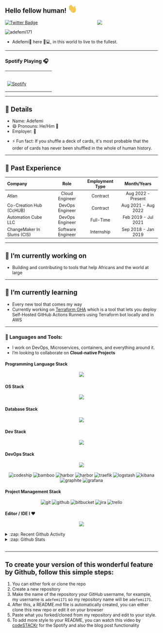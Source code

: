 <h2> Hello fellow human! <img src="https://raw.githubusercontent.com/ABSphreak/ABSphreak/master/gifs/Hi.gif" width="30px"></h2>

<img align='right' src="https://raw.githubusercontent.com/adefemi171/adefemi171/master/femiOctocat.png" width='200"'>

[![Twitter Badge](https://img.shields.io/badge/-@tha_infra_guy-1ca0f1?style=flat-square&labelColor=1ca0f1&logo=twitter&logoColor=white&link=https://twitter.com/tha_infra_guy)](https://twitter.com/tha_infra_guy)

<p align="left"> <img src="https://komarev.com/ghpvc/?username=adefemi171&label=Profile%20views&color=0e75b6&style=flat" alt="adefemi171" /> </p>

- Adefemi🌟 here 👋💻, in this world to live to the fullest.

---

### Spotify Playing 🎧
<table width="100%"> 
  <tr>
  <td width="50%">

&nbsp; <br> [![Spotify](https://adefemi-spotify.vercel.app/api/spotify)](https://open.spotify.com/user/wl554eioay5mq3oqqs01jxd5c)

</table>
    
---

## 💬 Details
- Name: Adefemi
- 😄 Pronouns: He/Him :man:
- Employer: 👀
<!-- - Presentations -->

- ⚡ Fun fact: If you shuffle a deck of cards, it's most probable that the order of cards has never been shuffled in the whole of human history.

---

## 🔭 Past Experience
| Company                         | Role             | Employment Type     | Month/Years          |
| :---                            | :----:           | :---:               | :---:                |  
| Atlan                           | Cloud Engineer   | Contract            | Aug 2022 - Present   |
| Co-Creation Hub (CcHUB)         | DevOps Engineer  | Contract            | Aug 2021 - Aug 2022  |
| Automation Cube LLC             | DevOps Engineer  | Full-Time           | Feb 2019 - Jul 2021  |
| ChangeMaker In Slums (CIS)      | Software Engineer| Internship          | Sep 2018 - Jan 2019  |

---

## 🔭 I’m currently working on
- Building and contributing to tools that help Africans and the world at large

---

## 📕 I’m currently learning
- Every new tool that comes my way
- Currently working on [Terraform GHA](https://github.com/adefemi171/terraform-gha) which is a tool that lets you deploy Self-Hosted GitHub Actions Runners using Terraform bot locally and in AWS
---

### 🌱 Languages and Tools:
- I work on DevOps, Microservices, containers, and everything around it.
- I’m looking to collaborate on **Cloud-native Projects**

#### Programming Language Stack

<p align="center">
  <a href="https://skillicons.dev">
    <img src="https://skillicons.dev/icons?i=bash,powershell,python,typescript,js,golang" />
  </a>
</p>

#### OS Stack

<p align="center">
  <a href="https://skillicons.dev">
    <img src="https://skillicons.dev/icons?i=linux,ubuntu,arch,debian" />
  </a>
</p>

#### Database Stack

<p align="center">
  <a href="https://skillicons.dev">
    <img src="https://skillicons.dev/icons?i=mysql,postgresql,cassandra,dynamodb" />
  </a>
</p>

#### Dev Stack

<p align="center">
  <a href="https://skillicons.dev">
    <img src="https://skillicons.dev/icons?i=kafka,elasticsearch,rabbitmq" />
  </a>
</p>

#### DevOps Stack 

<p align="center">
  <a href="https://skillicons.dev">
    <img src="https://skillicons.dev/icons?i=aws,gcp,azure,git,cmake,githubactions,bitbucket,gitlab,jenkins,ansible,terraform,docker,kubernetes,prometheus,nginx" />
  </a>
</p>
<p align="center"><img src="https://www.vectorlogo.zone/logos/codeship/codeship-icon.svg" alt="codeship" title="codeship" width="40" height="40"/> <img src="https://www.vectorlogo.zone/logos/atlassian_bamboo/atlassian_bamboo-icon.svg" alt="bamboo" title="bamboo" width="40" height="40"/> <img src="https://www.vectorlogo.zone/logos/goharborio/goharborio-icon.svg" alt="harbor" title="harbor" width="40" height="40"/>  <img src="https://www.vectorlogo.zone/logos/helmsh/helmsh-icon.svg" alt="harbor" title="harbor" width="40" height="40"/> <img src="https://www.vectorlogo.zone/logos/traefikio/traefikio-icon.svg" alt="traefik" title="traefik" width="40" height="40"/>   <img src="https://www.vectorlogo.zone/logos/elasticco_logstash/elasticco_logstash-icon.svg" alt="logstash" title="logstash" width="40" height="40"/> <img src="https://www.vectorlogo.zone/logos/elasticco_kibana/elasticco_kibana-icon.svg" alt="kibana" title="kibana" width="40" height="40"/> <img src="https://www.vectorlogo.zone/logos/graphiteapp/graphiteapp-icon.svg" alt="graphite" title="graphite" width="40" height="40"/> <img src="https://www.vectorlogo.zone/logos/grafana/grafana-icon.svg" alt="grafana" title="grafana" width="40" height="40"/> </p>

#### Project Management Stack

<p align="center"><img src="https://www.vectorlogo.zone/logos/git-scm/git-scm-icon.svg" alt="git" title="git" width="40" height="40"/>  <img src="https://www.vectorlogo.zone/logos/github/github-icon.svg" alt="github" title="github" width="40" height="40"/> <img src="https://www.vectorlogo.zone/logos/bitbucket/bitbucket-icon.svg" alt="bitbucket" title="bitbucket" width="40" height="40"/>  <img src="https://www.vectorlogo.zone/logos/atlassian_jira/atlassian_jira-icon.svg" alt="jira" title="jira" width="40" height="40"/> <img src="https://www.vectorlogo.zone/logos/trello/trello-icon.svg" alt="trello" title="trello" width="40" height="40"/></p>

#### Editor / IDE I ♥

<p align="center">
  <a href="https://skillicons.dev">
    <img src="https://skillicons.dev/icons?i=vscode,sublime,neovim" />
  </a>
</p>


<details>
  <summary>:zap: Recent Github Activity</summary>
  
<!--START_SECTION:activity-->
1. ❗️ Opened issue [#11144](https://github.com/hashicorp/terraform-provider-google/issues/11144) in [hashicorp/terraform-provider-google](https://github.com/hashicorp/terraform-provider-google)
2. 🎉 Merged PR [#1](https://github.com/adefemi171/lazer-maze/pull/1) in [adefemi171/lazer-maze](https://github.com/adefemi171/lazer-maze)
3. 💪 Opened PR [#1](https://github.com/adefemi171/lazer-maze/pull/1) in [adefemi171/lazer-maze](https://github.com/adefemi171/lazer-maze)
4. 🎉 Merged PR [#1](https://github.com/adefemi171/inventory-app/pull/1) in [adefemi171/inventory-app](https://github.com/adefemi171/inventory-app)
5. 💪 Opened PR [#3](https://github.com/adefemi171/terraform-ec2/pull/3) in [adefemi171/terraform-ec2](https://github.com/adefemi171/terraform-ec2)
<!--END_SECTION:activity-->

</details>

<details>
  <summary>:zap: Github Stats</summary>

  <img align="left" alt="Adefemi's Github Stats" src="https://github-readme-stats.vercel.app/api?username=adefemi171&show_icons=true&hide_border=true&theme=dark" />

</details>


<!-- ![Adefemi's github stats](https://github-readme-stats.vercel.app/api?username=adefemi171&hide=["issues"]&show_icons=true) -->

<!-- ![visitors](https://visitor-badge.glitch.me/badge?page_id=adefemi171.adefemi171) -->
<br />

---

## To create your version of this wonderful feature by Github, follow this simple steps:

1. You can either fork or clone the repo
2. Create a new repository
3. Make the name of the repository your GitHub username, for example, my username is `adefemi171` so my repository name will be `adefemi171`.
4. After this, a README.md file is automatically created, you can either clone this new repo or edit it on your browser
5. Paste what you forked/cloned from my repository and edit to your style.
5. To add more style to your README, you can watch this video by [codeSTACKr](https://www.youtube.com/watch?v=n6d4KHSKqGk) for the Spotify and also the blog post functionality
